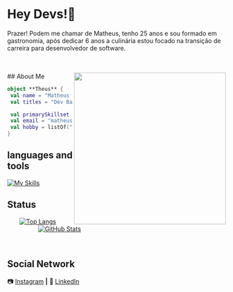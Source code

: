 # Hey Devs!👋

Prazer! Podem me chamar de Matheus, tenho 25 anos e sou formado em gastronomia, após dedicar 6 anos a culinária estou focado na transição de carreira para desenvolvedor de software.

<br>
<br>
## About Me

<img align="right" width="350" src="https://lh4.ggpht.com/_aFxWwpT3KDg/SuyLatmxH4I/AAAAAAAAADk/gLuLHPqsPx8/s400/tibia.png" />


```kotlin
object **Theus** {
 val name = "Matheus Rocha Destro"
 val titles = "Dev Back-end | SQL | Node.js | Python | Tec. em Gastronomia"

 val primarySkillset = "Teamwork, organization, self knowledge"
 val email = "matheus-destro@outlook.com"
 val hobby = listOf("Tibia", "Skatebording", "Running", "gym")
}
```

## languages ​​and tools

[![My Skills](https://skillicons.dev/icons?i=js,html,css,nodejs,postman,ps,pr,py,vscode)](https://skillicons.dev)

## Status

&nbsp;&nbsp;&nbsp;&nbsp;&nbsp;&nbsp;&nbsp;[![Top Langs](https://github-readme-stats.vercel.app/api/top-langs/?username=destrinn&theme=dracula&hide_langs_below=1)](https://github.com/Gurupreet)
&nbsp;&nbsp;&nbsp;&nbsp;&nbsp;&nbsp;&nbsp;&nbsp;&nbsp;&nbsp;&nbsp;&nbsp;&nbsp;&nbsp;&nbsp;&nbsp;&nbsp;
[![GitHub Stats](https://github-readme-stats.vercel.app/api?username=destrinn&show_icons=true&theme=dracula&line_height=27)](https://github.com/Gurupreet)



[instagram]: https://www.instagram.com/theus._rocha
[linkedin]: https://www.linkedin.com/in/theusdrocha/

<br>

## Social Network

📷 [Instagram][instagram] **|**
👔 [LinkedIn][linkedin]
